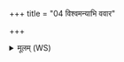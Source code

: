 +++
title = "04 विश्वमन्याभि ववार"

+++
<details><summary>मूलम् (WS)</summary>

विश्वमन्याभि ववार विश्वमन्यस्यामधि श्रितम् ।  
दिवे च विश्ववेदसे पृथिव्यै चाकरं नमः ॥ ४ ॥
</details>